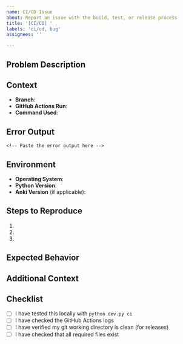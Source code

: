 ```yaml
---
name: CI/CD Issue
about: Report an issue with the build, test, or release process
title: '[CI/CD] '
labels: 'ci/cd, bug'
assignees: ''

---
```


## Problem Description
<!-- Describe the issue you're experiencing with the CI/CD pipeline -->

## Context
- **Branch**: 
- **GitHub Actions Run**: <!-- Link to the failed action if applicable -->
- **Command Used**: <!-- e.g., python build.py all, python scripts/release.py 1.2.3 -->

## Error Output
```
<!-- Paste the error output here -->
```

## Environment
- **Operating System**: 
- **Python Version**: 
- **Anki Version** (if applicable): 

## Steps to Reproduce
1. 
2. 
3. 

## Expected Behavior
<!-- What should have happened? -->

## Additional Context
<!-- Any other context, screenshots, or information that might be helpful -->

## Checklist
- [ ] I have tested this locally with `python dev.py ci`
- [ ] I have checked the GitHub Actions logs
- [ ] I have verified my git working directory is clean (for releases)
- [ ] I have checked that all required files exist
